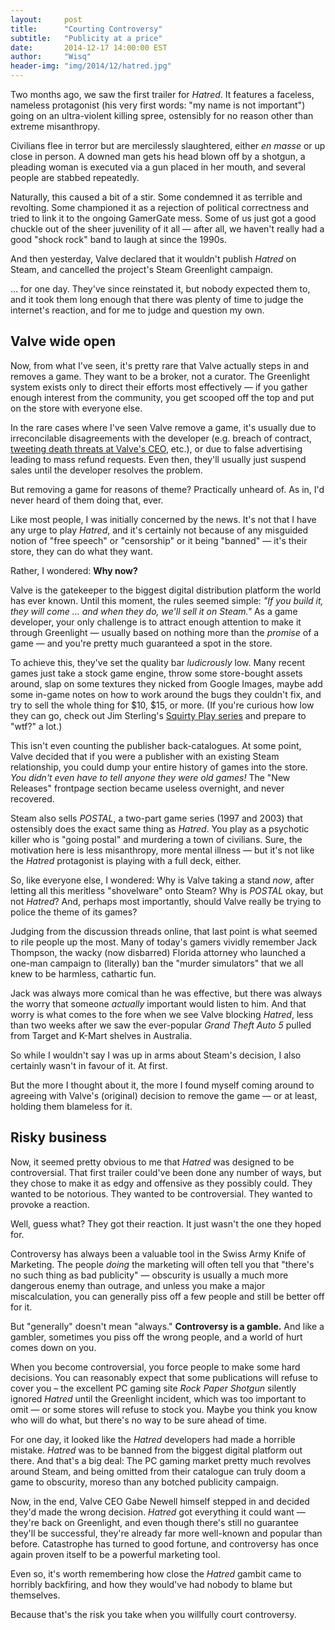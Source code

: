 ```yaml
---
layout:     post
title:      "Courting Controversy"
subtitle:   "Publicity at a price"
date:       2014-12-17 14:00:00 EST
author:     "Wisq"
header-img: "img/2014/12/hatred.jpg"
---
```


Two months ago, we saw the first trailer for *Hatred*.  It features a faceless, nameless protagonist (his very first words: "my name is not important") going on an ultra-violent killing spree, ostensibly for no reason other than extreme misanthropy.

Civilians flee in terror but are mercilessly slaughtered, either *en masse* or up close in person.  A downed man gets his head blown off by a shotgun, a pleading woman is executed via a gun placed in her mouth, and several people are stabbed repeatedly.

Naturally, this caused a bit of a stir.  Some condemned it as terrible and revolting.  Some championed it as a rejection of political correctness and tried to link it to the ongoing GamerGate mess.  Some of us just got a good chuckle out of the sheer juvenility of it all — after all, we haven't really had a good "shock rock" band to laugh at since the 1990s.

And then yesterday, Valve declared that it wouldn't publish *Hatred* on Steam, and cancelled the project's Steam Greenlight campaign.

… for one day.  They've since reinstated it, but nobody expected them to, and it took them long enough that there was plenty of time to judge the internet's reaction, and for me to judge and question my own.

## Valve wide open

Now, from what I've seen, it's pretty rare that Valve actually steps in and removes a game.  They want to be a broker, not a curator.  The Greenlight system exists only to direct their efforts most effectively — if you gather enough interest from the community, you get scooped off the top and put on the store with everyone else.

In the rare cases where I've seen Valve remove a game, it's usually due to irreconcilable disagreements with the developer (e.g. breach of contract, [tweeting death threats at Valve's CEO][death-threats], etc.), or due to false advertising leading to mass refund requests.  Even then, they'll usually just suspend sales until the developer resolves the problem.

But removing a game for reasons of theme?  Practically unheard of.  As in, I'd never heard of them doing that, ever.

Like most people, I was initially concerned by the news.  It's not that I have any urge to play *Hatred*, and it's certainly not because of any misguided notion of "free speech" or "censorship" or it being "banned" — it's their store, they can do what they want.

Rather, I wondered: **Why now?**

Valve is the gatekeeper to the biggest digital distribution platform the world has ever known.  Until this moment, the rules seemed simple: *"If you build it, they will come&nbsp;… and when they do, we'll sell it on Steam."*  As a game developer, your only challenge is to attract enough attention to make it through Greenlight — usually based on nothing more than the *promise* of a game — and you're pretty much guaranteed a spot in the store.

To achieve this, they've set the quality bar *ludicrously* low.  Many recent games just take a stock game engine, throw some store-bought assets around, slap on some textures they nicked from Google Images, maybe add some in-game notes on how to work around the bugs they couldn't fix, and try to sell the whole thing for $10, $15, or more.  (If you're curious how low they can go, check out Jim Sterling's [Squirty Play series][squirty] and prepare to "wtf?" a lot.)

This isn't even counting the publisher back-catalogues.  At some point, Valve decided that if you were a publisher with an existing Steam relationship, you could dump your entire history of games into the store.  *You didn't even have to tell anyone they were old games!*  The "New Releases" frontpage section became useless overnight, and never recovered.

Steam also sells *POSTAL*, a two-part game series (1997 and 2003) that ostensibly does the exact same thing as *Hatred*.  You play as a psychotic killer who is "going postal" and murdering a town of civilians.  Sure, the motivation here is less misanthropy, more mental illness — but it's not like the *Hatred* protagonist is playing with a full deck, either.

So, like everyone else, I wondered: Why is Valve taking a stand *now*, after letting all this meritless "shovelware" onto Steam?  Why is *POSTAL* okay, but not *Hatred*?  And, perhaps most importantly, should Valve really be trying to police the theme of its games?

Judging from the discussion threads online, that last point is what seemed to rile people up the most.  Many of today's gamers vividly remember Jack Thompson, the wacky (now disbarred) Florida attorney who launched a one-man campaign to (literally) ban the "murder simulators" that we all knew to be harmless, cathartic fun.

Jack was always more comical than he was effective, but there was always the worry that someone *actually* important would listen to him.  And that worry is what comes to the fore when we see Valve blocking *Hatred*, less than two weeks after we saw the ever-popular *Grand Theft Auto 5* pulled from Target and K-Mart shelves in Australia.

So while I wouldn't say I was up in arms about Steam's decision, I also certainly wasn't in favour of it.  At first.

But the more I thought about it, the more I found myself coming around to agreeing with Valve's (original) decision to remove the game — or at least, holding them blameless for it.

## Risky business

Now, it seemed pretty obvious to me that *Hatred* was designed to be controversial.  That first trailer could've been done any number of ways, but they chose to make it as edgy and offensive as they possibly could.  They wanted to be notorious.  They wanted to be controversial.  They wanted to provoke a reaction.

Well, guess what?  They got their reaction.  It just wasn't the one they hoped for.

Controversy has always been a valuable tool in the Swiss Army Knife of Marketing.  The people *doing* the marketing will often tell you that "there's no such thing as bad publicity" — obscurity is usually a much more dangerous enemy than outrage, and unless you make a major miscalculation, you can generally piss off a few people and still be better off for it.

But "generally" doesn't mean "always."  **Controversy is a gamble.**  And like a gambler, sometimes you piss off the wrong people, and a world of hurt comes down on you.

When you become controversial, you force people to make some hard decisions.  You can reasonably expect that some publications will refuse to cover you – the excellent PC gaming site *Rock Paper Shotgun* silently ignored *Hatred* until the Greenlight incident, which was too important to omit — or some stores will refuse to stock you.  Maybe you think you know who will do what, but there's no way to be sure ahead of time.

For one day, it looked like the *Hatred* developers had made a horrible mistake.  *Hatred* was to be banned from the biggest digital platform out there.  And that's a big deal: The PC gaming market pretty much revolves around Steam, and being omitted from their catalogue can truly doom a game to obscurity, moreso than any botched publicity campaign.

Now, in the end, Valve CEO Gabe Newell himself stepped in and decided they'd made the wrong decision.  *Hatred* got everything it could want — they're back on Greenlight, and even though there's still no guarantee they'll be successful, they're already far more well-known and popular than before.  Catastrophe has turned to good fortune, and controversy has once again proven itself to be a powerful marketing tool.

Even so, it's worth remembering how close the *Hatred* gambit came to horribly backfiring, and how they would've had nobody to blame but themselves.

Because that's the risk you take when you willfully court controversy.

[death-threats]: http://www.rockpapershotgun.com/2014/10/21/paranautical-activity-deleted-from-steam/ "Paranautical Activity Pulled From Steam For Death Threats – Rock Paper Shotgun"
[squirty]: https://www.youtube.com/playlist?list=PLlRceUcRZcK0zAt8sV33ZsMCVlOgWjVoy "Jim Sterling – Squirty Plays – YouTube"
